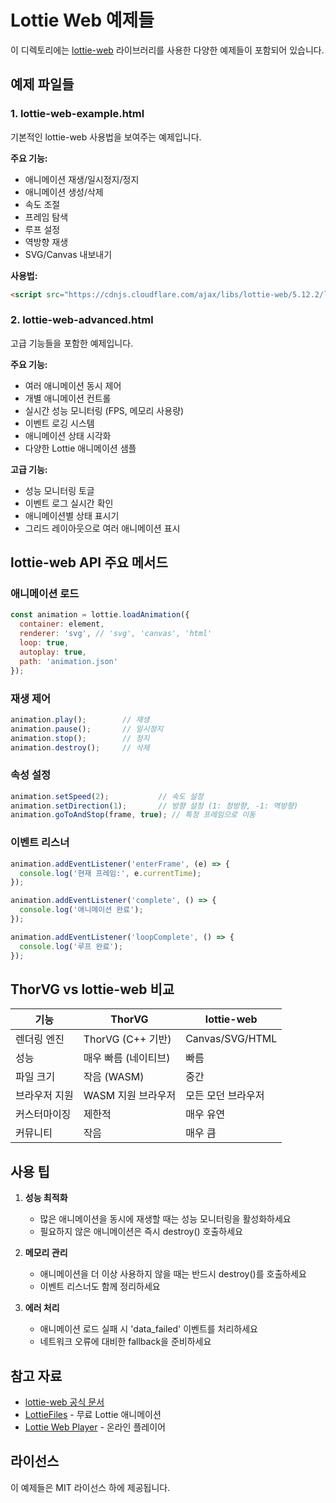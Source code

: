 # Lottie Web 예제들

이 디렉토리에는 [lottie-web](https://github.com/airbnb/lottie-web) 라이브러리를 사용한 다양한 예제들이 포함되어 있습니다.

## 예제 파일들

### 1. lottie-web-example.html
기본적인 lottie-web 사용법을 보여주는 예제입니다.

**주요 기능:**
- 애니메이션 재생/일시정지/정지
- 애니메이션 생성/삭제
- 속도 조절
- 프레임 탐색
- 루프 설정
- 역방향 재생
- SVG/Canvas 내보내기

**사용법:**
```html
<script src="https://cdnjs.cloudflare.com/ajax/libs/lottie-web/5.12.2/lottie.min.js"></script>
```

### 2. lottie-web-advanced.html
고급 기능들을 포함한 예제입니다.

**주요 기능:**
- 여러 애니메이션 동시 제어
- 개별 애니메이션 컨트롤
- 실시간 성능 모니터링 (FPS, 메모리 사용량)
- 이벤트 로깅 시스템
- 애니메이션 상태 시각화
- 다양한 Lottie 애니메이션 샘플

**고급 기능:**
- 성능 모니터링 토글
- 이벤트 로그 실시간 확인
- 애니메이션별 상태 표시기
- 그리드 레이아웃으로 여러 애니메이션 표시

## lottie-web API 주요 메서드

### 애니메이션 로드
```javascript
const animation = lottie.loadAnimation({
  container: element,
  renderer: 'svg', // 'svg', 'canvas', 'html'
  loop: true,
  autoplay: true,
  path: 'animation.json'
});
```

### 재생 제어
```javascript
animation.play();        // 재생
animation.pause();       // 일시정지
animation.stop();        // 정지
animation.destroy();     // 삭제
```

### 속성 설정
```javascript
animation.setSpeed(2);           // 속도 설정
animation.setDirection(1);       // 방향 설정 (1: 정방향, -1: 역방향)
animation.goToAndStop(frame, true); // 특정 프레임으로 이동
```

### 이벤트 리스너
```javascript
animation.addEventListener('enterFrame', (e) => {
  console.log('현재 프레임:', e.currentTime);
});

animation.addEventListener('complete', () => {
  console.log('애니메이션 완료');
});

animation.addEventListener('loopComplete', () => {
  console.log('루프 완료');
});
```

## ThorVG vs lottie-web 비교

| 기능 | ThorVG | lottie-web |
|------|--------|------------|
| 렌더링 엔진 | ThorVG (C++ 기반) | Canvas/SVG/HTML |
| 성능 | 매우 빠름 (네이티브) | 빠름 |
| 파일 크기 | 작음 (WASM) | 중간 |
| 브라우저 지원 | WASM 지원 브라우저 | 모든 모던 브라우저 |
| 커스터마이징 | 제한적 | 매우 유연 |
| 커뮤니티 | 작음 | 매우 큼 |

## 사용 팁

1. **성능 최적화**
   - 많은 애니메이션을 동시에 재생할 때는 성능 모니터링을 활성화하세요
   - 필요하지 않은 애니메이션은 즉시 destroy() 호출하세요

2. **메모리 관리**
   - 애니메이션을 더 이상 사용하지 않을 때는 반드시 destroy()를 호출하세요
   - 이벤트 리스너도 함께 정리하세요

3. **에러 처리**
   - 애니메이션 로드 실패 시 'data_failed' 이벤트를 처리하세요
   - 네트워크 오류에 대비한 fallback을 준비하세요

## 참고 자료

- [lottie-web 공식 문서](https://github.com/airbnb/lottie-web)
- [LottieFiles](https://lottiefiles.com/) - 무료 Lottie 애니메이션
- [Lottie Web Player](https://lottiefiles.com/web-player) - 온라인 플레이어

## 라이선스

이 예제들은 MIT 라이선스 하에 제공됩니다. 